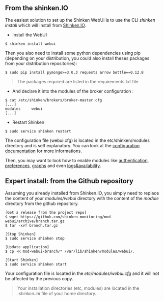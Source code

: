 ## From the shinken.IO

The easiest solution to set up the Shinken WebUI is to use the CLI *shinken install* which will install from [Shinken.IO](http://shinken.io/).

* Install the WebUI
```
$ shinken install webui
```

Then you also need to install some python dependencies using pip (depending on your distribution, you could also install theses packages from your distribution repositories):

```
$ sudo pip install pymongo>=3.0.3 requests arrow bottle==0.12.8
```

> The packages required are listed in the requirements.txt file.

* And declare it into the modules of the broker configuration :
```
$ cat /etc/shinken/brokers/broker-master.cfg
[...]
modules     webui
[...]
```

* Restart Shinken
```
$ sudo service shinken restart
```

The configuration file (webui.cfg) is located in the etc/shinken/modules directory and is self explanatory. You can look at the [configuration documentation](configuring) for more informations.

Then, you may want to look how to enable modules like [authentication](ins-authenticating), [preferences](ins-storing), [graphs](ins-graphing) and even [logs&availability](ins-logs).

## Expert install: from the Github repository

Assuming you already installed from Shinken.IO, you simply need to replace the content of your *modules/webui* directory with the content of the *module* directory from the github repository.
```
[Get a release from the project repo]
$ wget https://github.com/shinken-monitoring/mod-webui/archive/branch.tar.gz
$ tar -xvf branch.tar.gz

[Stop Shinken]
$ sudo service shinken stop

[Update application]
$ cp -R mod-webui-branch/* /var/lib/shinken/modules/webui/.

[Start Shinken]
$ sudo service shinken start
```

Your configuration file is located in the *etc/modules/webui.cfg* and it will not be affected by the previous copy.

> Your installation directories (etc, modules) are located in the *.shinken.ini* file of your home directory.